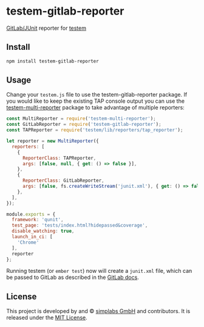 testem-gitlab-reporter
==============================================================================

[GitLab/JUnit] reporter for [testem]

[GitLab/JUnit]: https://docs.gitlab.com/ee/ci/junit_test_reports.html
[testem]: https://github.com/testem/testem


Install
------------------------------------------------------------------------------

```bash
npm install testem-gitlab-reporter
```


Usage
------------------------------------------------------------------------------

Change your `testem.js` file to use the testem-gitlab-reporter package. If
you would like to keep the existing TAP console output you can use the
[testem-multi-reporter] package to take advantage of multiple reporters: 

```js
const MultiReporter = require('testem-multi-reporter');
const GitLabReporter = require('testem-gitlab-reporter');
const TAPReporter = require('testem/lib/reporters/tap_reporter');

let reporter = new MultiReporter({
  reporters: [
    {
      ReporterClass: TAPReporter,
      args: [false, null, { get: () => false }],
    },
    {
      ReporterClass: GitLabReporter,
      args: [false, fs.createWriteStream('junit.xml'), { get: () => false }],
    },
  ],
});

module.exports = {
  framework: 'qunit',
  test_page: 'tests/index.html?hidepassed&coverage',
  disable_watching: true,
  launch_in_ci: [
    'Chrome'
  ],
  reporter
};
```

Running testem (or `ember test`) now will create a `junit.xml` file, which can
be passed to GitLab as described in the [GitLab docs](https://docs.gitlab.com/ee/ci/junit_test_reports.html).

[testem-multi-reporter]: https://github.com/xdumaine/testem-multi-reporter


License
------------------------------------------------------------------------------

This project is developed by and &copy; [simplabs GmbH](http://simplabs.com)
and contributors. It is released under the [MIT License](LICENSE.md).
